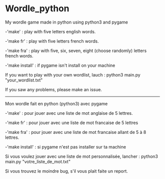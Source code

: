 # Wordle_python
My wordle game made in python using python3 and pygame

-'make' : play with five letters english words.

-'make fr' : play with five letters french words.

-'make fra' : play with five, six, seven, eight (choose randomly) letters french words.

-'make install' : if pygame isn't install on your machine

If you want to play with your own wordlist, lauch : python3 main.py "your_wordlist.txt"

If you saw any problems, please make an issue.

---------------------------------------------------------------------------------------

Mon wordle fait en python (python3) avec pygame

-'make' : pour jouer avec une liste de mot anglaise de 5 lettres.

-'make fr' : pour jouer avec une liste de mot francaise de 5 lettres

-'make fra' : pour jouer avec une liste de mot francaise allant de 5 à 8 lettres.

-'make install' : si pygame n'est pas installer sur ta machine


Si vous voulez jouer avec une liste de mot personnalisée, lancher : python3 main.py "votre_liste_de_mot.txt"

Si vous trouvez le moindre bug, s'il vous plait faite un report.
